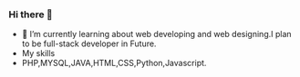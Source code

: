 ### Hi there 👋
- 🌱 I’m currently learning about web developing and web designing.I plan to be full-stack developer in Future.
- My skills
- PHP,MYSQL,JAVA,HTML,CSS,Python,Javascript.
<!--
**darklordemperor/darklordemperor** is a ✨ _special_ ✨ repository because its `README.md` (this file) appears on your GitHub profile.

Here are some ideas to get you started:

- 🔭 I’m currently working on ...
- 🌱 I’m currently learning ...
- 👯 I’m looking to collaborate on ...
- 🤔 I’m looking for help with ...
- 💬 Ask me about ...
- 📫 How to reach me: ...
- 😄 Pronouns: ...
- ⚡ Fun fact: ...
-->

